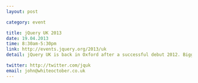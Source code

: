 ```yaml
---
layout: post

category: event

title: jQuery UK 2013
date: 19.04.2013
time: 8:30am-5:30pm
link: http://events.jquery.org/2013/uk
detail: jQuery UK is back in Oxford after a successful debut 2012. Bigger venue, same single track format.

twitter: http://twitter.com/jquk
email: john@whiteoctober.co.uk
---
```

